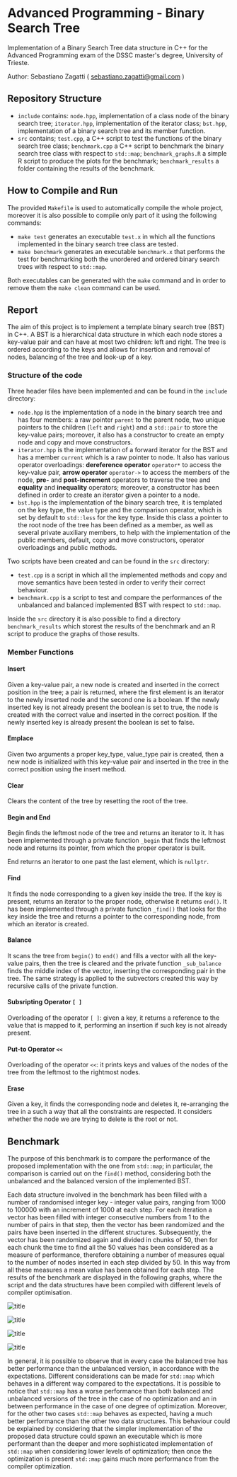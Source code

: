 # Advanced Programming - Binary Search Tree

Implementation of a Binary Search Tree data structure in C++ for the Advanced Programming exam of the DSSC master's degree, University of Trieste.

Author: Sebastiano Zagatti ( sebastiano.zagatti@gmail.com )

## Repository Structure

* `include` contains:  `node.hpp`, implementation of a class node of the binary search tree; `iterator.hpp`, implementation of the iterator class;  `bst.hpp`, implementation of a binary search tree and its member function.
* `src` contains; `test.cpp`, a C++ script to test the functions of the binary search tree class; `benchmark.cpp` a C++ script to benchmark the binary search tree class with respect to `std::map`; `benchmark_graphs.R` a simple R script to produce the plots for the benchmark; `benchmark_results` a folder containing the results of the benchmark.

## How to Compile and Run

The provided `Makefile` is used to automatically compile the whole project, moreover it is also possible to compile only part of it using the following commands:

* `make test` generates an executable `test.x` in which all the functions implemented in the binary search tree class are tested.
* `make benchmark` generates an executable `benchmark.x` that performs the test for benchmarking both the unordered and ordered binary search trees with respect to `std::map`.

Both executables can be generated with the `make` command and in order to remove them the `make clean` command can be used.

## Report

The aim of this project is to implement a template binary search tree (BST) in C++. A BST is a hierarchical data structure in which each node stores a key-value pair and can have at most two children: left and right. The tree is ordered according to the keys and allows for insertion and removal of nodes, balancing of the tree and look-up of a key.

### Structure of the code

Three header files have been implemented and can be found in the `include` directory:

* `node.hpp` is the implementation of a node in the binary search tree and has four members: a raw pointer `parent` to the parent node, two unique pointers to the children (`left` and `right`) and a `std::pair` to store the key-value pairs; moreover, it also has a constructor to create an empty node and copy and move constructors.
* `iterator.hpp` is the implementation of a forward iterator for the BST and has a member `current` which is a raw pointer to node. It also has various operator overloadings: **dereference operator** `operator*` to access the key-value pair, **arrow operator** `operator->` to access the members of the node, **pre-** and **post-increment** operators to traverse the tree and **equality** and **inequality** operators; moreover, a constructor has been defined in order to create an iterator given a pointer to a node.
* `bst.hpp` is the implementation of the binary search tree, it is templated on the key type, the value type and the comparison operator, which is set by default to `std::less` for the key type. Inside this class a pointer to the root node of the tree has been defined as a member, as well as several private auxiliary members, to help with the implementation of the public members, default, copy and move constructors, operator overloadings and public methods.

Two scripts have been created and can be found in the `src` directory:

* `test.cpp` is a script in which all the implemented methods and copy and move semantics have been tested in order to verify their correct behaviour.
* `benchmark.cpp` is a script to test and compare the performances of the unbalanced and balanced implemented BST with respect to `std::map`.

Inside the `src` directory it is also possible to find a directory `benchmark_results` which storest the results of the benchmark and an R script to produce the graphs of those results.

### Member Functions

#### Insert

Given a key-value pair, a new node is created and inserted in the correct position in the tree; a pair is returned, where the first element is an iterator to the newly inserted node and the second one is a boolean. If the newly inserted key is not already present the boolean is set to true, the node is created with the correct value and inserted in the correct position. If the newly inserted key is already present the boolean is set to false.

#### Emplace

Given two arguments a proper key_type, value_type pair is created, then a new node is initialized with this key-value pair and inserted in the tree in the correct position using the insert method.

#### Clear

Clears the content of the tree by resetting the root of the tree.

#### Begin and End

Begin finds the leftmost node of the tree and returns an iterator to it. It has been implemented through a private function `_begin` that finds the leftmost node and returns its pointer, from which the proper operator is built.

End returns an iterator to one past the last element, which is `nullptr`.

#### Find

It finds the node corresponding to a given key inside the tree. If the key is present, returns an iterator to the proper node, otherwise it returns `end()`. It has been implemented through a private function `_find()` that looks for the key inside the tree and returns a pointer to the corresponding node, from which an iterator is created.

#### Balance

It scans the tree from `begin()` to `end()` and fills a vector with all the key-value pairs, then the tree is cleared and the private function `_sub_balance` finds the middle index of the vector, inserting the corresponding pair in the tree. The same strategy is applied to the subvectors created this way by recursive calls of the private function.

#### Subsripting Operator `[ ]`

Overloading of the operator `[ ]`: given a key, it returns a reference to the value that is mapped to it, performing an insertion if such key is not already present.

#### Put-to Operator `<<`

Overloading of the operator `<<`: it prints keys and values of the nodes of the tree from the leftmost to the rightmost nodes.

#### Erase

Given a key, it finds the corresponding node and deletes it, re-arranging the tree in a such a way that all the constraints are respected. It considers whether the node we are trying to delete is the root or not.

## Benchmark

The purpose of this benchmark is to compare the performance of the proposed implementation with the one from `std::map`; in particular, the comparison is carried out on the `find()` method, considering both the unbalanced and the balanced version of the implemented BST.

Each data structure involved in the benchmark has been filled with a number of randomised integer key - integer value pairs, ranging from 1000 to 100000 with an increment of 1000 at each step. For each iteration a vector has been filled with integer consecutive numbers from 1 to the number of pairs in that step, then the vector has been randomized and the pairs have been inserted in the different structures. Subsequently, the vector has been randomized again and divided in chunks of 50, then for each chunk the time to find all the 50 values has been considered as a measure of performance, therefore obtaining a number of measures equal to the number of nodes inserted in each step divided by 50. In this way from all these measures a mean value has been obtained for each step. The results of the benchmark are displayed in the following graphs, where the script and the data structures have been compiled with different levels of compiler optimisation.

![title](no_opt.png)

![title](O1.png)

![title](O2.png)

![title](O3.png)

In general, it is possible to observe that in every case the balanced tree has better performance than the unbalanced version, in accordance with the expectations. Different considerations can be made for `std::map` which behaves in a different way compared to the expectations. It is possible to notice that `std::map` has a worse performance than both balanced and unbalanced versions of the tree in the case of no optimization and an in between performance in the case of one degree of optimization. Moreover, for the other two cases `std::map` behaves as expected, having a much better performance than the other two data structures. This behaviour could be explained by considering that the simpler implementation of the proposed data structure could spawn an executable which is more performant than the deeper and more sophisticated implementation of `std::map` when considering lower levels of optimization; then once the optimization is present `std::map` gains much more performance from the compiler optimization.
